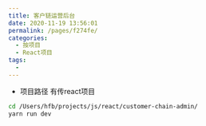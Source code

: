 ```yaml
---
title: 客户链运营后台
date: 2020-11-19 13:56:01
permalink: /pages/f274fe/
categories:
  - 按项目
  - React项目
tags:
  - 
---
```




*  项目路径  有传react项目
  
``` bash
cd /Users/hfb/projects/js/react/customer-chain-admin/
yarn run dev
```





